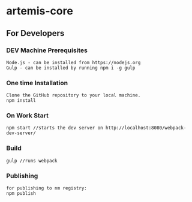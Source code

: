# artemis-core

## For Developers

### DEV Machine Prerequisites

    Node.js - can be installed from https://nodejs.org
    Gulp - can be installed by running npm i -g gulp
    
### One time Installation

    Clone the GitHub repository to your local machine.
    npm install

### On Work Start

    npm start //starts the dev server on http://localhost:8080/webpack-dev-server/

### Build

    gulp //runs webpack

### Publishing
    for publishing to nm registry:
    npm publish

#
